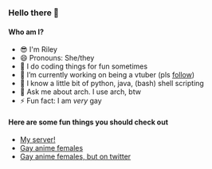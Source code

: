 ### Hello there 👀

<!--
**hopolapopola/hopolapopola** is a ✨ _special_ ✨ repository because its `README.md` (this file) appears on your GitHub profile.
cum.
Here are some ideas to get you started:

- 🔭 I’m currently working on ...
- 🌱 I’m currently learning ...
- 👯 I’m looking to collaborate on ...
- 🤔 I’m looking for help with ...
- 💬 Ask me about ...
- 📫 How to reach me: ...
- 😄 Pronouns: ...
- ⚡ Fun fact: ...
-->

#### Who am I?
- 😎 I'm Riley 
- 😄 Pronouns: She/they
- 🔢 I do coding things for fun sometimes
- 🔭 I’m currently working on being a vtuber (pls [follow](https://www.youtube.com/channel/UCGe25s-CAhX_8E2lwfaA30A))
- 😤 I know a little bit of python, java, (bash) shell scripting
- 💬 Ask me about arch. I use arch, btw
- ⚡ Fun fact: I am *very* gay

#### Here are some fun things you should check out
- [My server!](https://discord.gg/TnG8MzFmwm)
- [Gay anime females](https://reddit.com/r/wholesomeyuri)
- [Gay anime females, but on twitter](https://twitter.com/CuteYuriBot)
